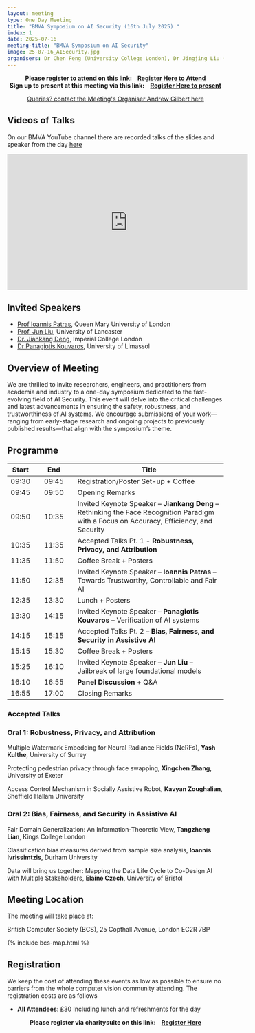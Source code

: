 ```yaml
---
layout: meeting
type: One Day Meeting
title: "BMVA Symposium on AI Security (16th July 2025) "
index: 1
date: 2025-07-16
meeting-title: "BMVA Symposium on AI Security"
image: 25-07-16_AISecurity.jpg
organisers: Dr Chen Feng (University College London), Dr Jingjing Liu (University of Bristol), Dr Niki Foteinopoulou (Cambridge Research Laboratory, Toshiba Europe) and Dr Zhonglin Sun (Southwest Jiaotong University, China).
---
```


<div class="alert mt-3 alert-info" style="text-align:center;">
<span><strong>Please register to attend on this link: &nbsp;&nbsp;
<a class="btn btn-warning" role="button" href="https://bmva.charitysuite.com/events/lzx91vmf">Register Here to Attend</a></strong></span>
</div>

<div class="alert mt-3 alert-info" style="text-align:center;">
<span><strong>Sign up to present at this meeting via this link: &nbsp;&nbsp;
<a class="btn btn-warning" role="button" href="https://bmva.charitysuite.com/forms/cy4vsbuf">Register Here to present</a></strong></span>
</div>

<p style="text-align: center;">
<a class="btn btn-info" role="button" href="mailto:a.gilbert@surrey.ac.uk">Queries? contact the Meeting's Organiser Andrew Gilbert here</a></p>

## Videos of Talks

On our BMVA YouTube channel there are recorded talks of the slides and speaker from the day [here](https://www.youtube.com/playlist?list=PLW8VWHVjepIszQtfq1N0UPfwVYwSxAgYL)

<div class="container">
	<div class="row"><div class="col-xs-12 col-lg-10 mx-auto">
		<div class="video-container">
			<iframe width="560" height="315" src="https://www.youtube.com/embed/videoseries?list=PLW8VWHVjepIszQtfq1N0UPfwVYwSxAgYL " frameborder="0" allow="autoplay; encrypted-media" allowfullscreen></iframe>
		</div>
	</div></div>
</div>

## Invited Speakers

* [Prof Ioannis Patras](https://www.eecs.qmul.ac.uk/~ioannisp), Queen Mary University of London
* [Prof. Jun Liu](https://www.lancaster.ac.uk/scc/about-us/people/jun-liu2), University of Lancaster 
* [Dr. Jiankang Deng](https://jiankangdeng.github.io),  Imperial College London
* [Dr Panagiotis Kouvaros](https://pkouvaros.github.io/), University of Limassol

## Overview of Meeting

We are thrilled to invite researchers, engineers, and practitioners from academia and industry to a one-day symposium dedicated to the fast-evolving field of AI Security. This event will delve into the critical challenges and latest advancements in ensuring the safety, robustness, and trustworthiness of AI systems. We encourage submissions of your work—ranging from early-stage research and ongoing projects to previously published results—that align with the symposium’s theme.

## Programme

| Start 	|   	| End    	|   	| Title                                        	|
|-------	|---	|--------	|---	|----------------------------------------------	|
| 09:30 	|   	| 09:45  	|   	| Registration/Poster Set-up + Coffee           |
| 09:45 	|   	| 09:50  	|   	| Opening Remarks                              	|
| 09:50 	|   	| 10:35  	|   	| Invited Keynote Speaker – **Jiankang Deng** – Rethinking the Face Recognition Paradigm with a Focus on Accuracy, Efficiency, and Security |
| 10:35 	|   	| 11:35  	|   	| Accepted Talks Pt. 1 - **Robustness, Privacy, and Attribution**  |
| 11:35 	|   	| 11:50  	|   	| Coffee Break + Posters                       	|
| 11:50 	|   	| 12:35  	|   	| Invited Keynote Speaker – **Ioannis Patras** – Towards Trustworthy, Controllable and Fair AI          |              	 	
| 12:35 	|   	| 13:30  	|   	| Lunch + Posters      	|
| 13:30 	|   	| 14:15  	|   	| Invited Keynote Speaker – **Panagiotis Kouvaros** – Verification of AI systems|     
| 14:15 	|   	| 15:15  	|   	| Accepted Talks Pt. 2 – **Bias, Fairness, and Security in Assistive AI**  	| 
| 15:15     |       | 15.30     |       | Coffee Break + Posters                        |
| 15:25 	|   	| 16:10  	|   	| Invited Keynote Speaker – **Jun Liu** – Jailbreak of large foundational models	|     
| 16:10 	|   	| 16:55  	|   	| **Panel Discussion** + Q&A 	| 	 
| 16:55 	|   	| 17:00  	|   	| Closing Remarks                              	|

### Accepted Talks


### Oral 1: Robustness, Privacy, and Attribution

Multiple Watermark Embedding for Neural Radiance Fields (NeRFs), **Yash Kulthe**, University of Surrey

Protecting pedestrian privacy through face swapping, **Xingchen Zhang**, University of Exeter

Access Control Mechanism in Socially Assistive Robot, **Kavyan Zoughalian**, Sheffield Hallam University

### Oral 2: Bias, Fairness, and Security in Assistive AI

Fair Domain Generalization: An Information-Theoretic View, **Tangzheng Lian**, Kings College London

Classification bias measures derived from sample size analysis, **Ioannis Ivrissimtzis**, Durham University

Data will bring us together: Mapping the Data Life Cycle to Co-Design AI with Multiple Stakeholders, **Elaine Czech**, University of Bristol

## Meeting Location

The meeting will take place at:

British Computer Society (BCS), 25 Copthall Avenue, London EC2R 7BP

{% include bcs-map.html %}

## Registration

We keep the cost of attending these events as low as possible to ensure no barriers from the whole computer vision community attending. 
The registration costs are as follows 
- **All Attendees**:  £30
Including lunch and refreshments for the day


<div class="alert mt-3 alert-info" style="text-align:center;">
<span><strong>Please register via charitysuite on this link: &nbsp;&nbsp;
<a class="btn btn-warning" role="button" href="https://bmva.charitysuite.com/events/lzx91vmf">Register Here</a></strong></span>
</div>




